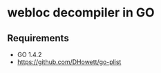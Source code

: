 webloc decompiler in GO
=======================

Requirements
------------
* GO 1.4.2
* https://github.com/DHowett/go-plist
